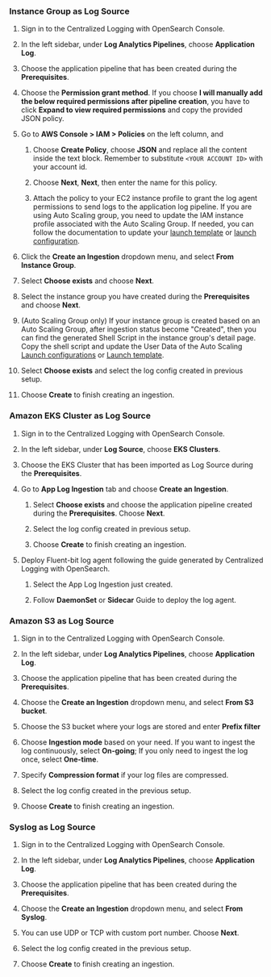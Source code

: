 <!--ig-start-->
### Instance Group as Log Source

1. Sign in to the Centralized Logging with OpenSearch Console.

2. In the left sidebar, under **Log Analytics Pipelines**, choose **Application Log**.

3. Choose the application pipeline that has been created during the **Prerequisites**.

4. Choose the **Permission grant method**. If you choose **I will manually add the below required permissions after pipeline creation**, you have to click **Expand to view required permissions** and copy the provided JSON policy.

5. Go to **AWS Console > IAM > Policies** on the left column, and

    1. Choose **Create Policy**, choose **JSON** and replace all the content inside the text block. Remember to substitute `<YOUR ACCOUNT ID>` with your account id.

    2. Choose **Next**, **Next**, then enter the name for this policy.

    3. Attach the policy to your EC2 instance profile to grant the log agent permissions to send logs to the application log pipeline. If you are using Auto Scaling group, you need to update the IAM instance profile associated with the Auto Scaling Group. If needed, you can follow the documentation to update your [launch template][launch-template] or [launch configuration][launch-configuration].

6. Click the **Create an Ingestion** dropdown menu, and select **From Instance Group**.

7. Select **Choose exists** and choose **Next**.

8. Select the instance group you have created during the **Prerequisites** and choose **Next**.

9. (Auto Scaling Group only) If your instance group is created based on an Auto Scaling Group, after ingestion status become "Created", then you can find the generated Shell Script in the instance group's detail page. Copy the shell script and update the User Data of the Auto Scaling [Launch configurations](https://docs.aws.amazon.com/autoscaling/ec2/userguide/launch-configurations.html) or [Launch template](https://docs.aws.amazon.com/AWSEC2/latest/UserGuide/ec2-launch-templates.html).

10. Select **Choose exists** and select the log config created in previous setup.

11. Choose **Create** to finish creating an ingestion.

[launch-template]: https://docs.aws.amazon.com/autoscaling/ec2/userguide/create-launch-template.html#advanced-settings-for-your-launch-template
[launch-configuration]: https://docs.aws.amazon.com/autoscaling/ec2/userguide/change-launch-config.html

<!--ig-end-->

<!--eks-start-->
### Amazon EKS Cluster as Log Source

1. Sign in to the Centralized Logging with OpenSearch Console.

2. In the left sidebar, under **Log Source**, choose **EKS Clusters**.

3. Choose the EKS Cluster that has been imported as Log Source during the **Prerequisites**.

4. Go to **App Log Ingestion** tab and choose **Create an Ingestion**.

    1. Select **Choose exists** and choose the application pipeline created during the **Prerequisites**. Choose **Next**.

    2. Select the log config created in previous setup.

    3. Choose **Create** to finish creating an ingestion.

5. Deploy Fluent-bit log agent following the guide generated by Centralized Logging with OpenSearch.

    1. Select the App Log Ingestion just created.

    2. Follow **DaemonSet** or **Sidecar** Guide to deploy the log agent.

<!--eks-end-->

<!--S3-start-->
### Amazon S3 as Log Source

1. Sign in to the Centralized Logging with OpenSearch Console.

2. In the left sidebar, under **Log Analytics Pipelines**, choose **Application Log**.

3. Choose the application pipeline that has been created during the **Prerequisites**.

4. Choose the **Create an Ingestion** dropdown menu, and select **From S3 bucket**.

5. Choose the S3 bucket where your logs are stored and enter **Prefix filter**

6. Choose **Ingestion mode** based on your need. If you want to ingest the log continuously, select **On-going**; If you only need to ingest the log once, select **One-time**.

7. Specify **Compression format** if your log files are compressed.

8. Select the log config created in the previous setup.

9.  Choose **Create** to finish creating an ingestion.

<!--S3-end-->

<!--syslog-start-->
### Syslog as Log Source

1. Sign in to the Centralized Logging with OpenSearch Console.

2. In the left sidebar, under **Log Analytics Pipelines**, choose **Application Log**.

3. Choose the application pipeline that has been created during the **Prerequisites**.

4. Choose the **Create an Ingestion** dropdown menu, and select **From Syslog**.

5. You can use UDP or TCP with custom port number. Choose **Next**.

6. Select the log config created in the previous setup.

7. Choose **Create** to finish creating an ingestion.
<!--syslog-end-->


[launch-template]: https://docs.aws.amazon.com/autoscaling/ec2/userguide/create-launch-template.html#advanced-settings-for-your-launch-template
[launch-configuration]: https://docs.aws.amazon.com/autoscaling/ec2/userguide/change-launch-config.html